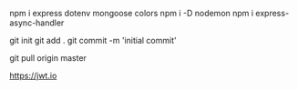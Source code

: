 npm i express dotenv mongoose colors
npm i -D nodemon
npm i express-async-handler

git init
git add .
git commit -m 'initial commit'

git pull origin master

https://jwt.io